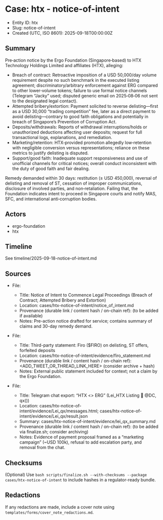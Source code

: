 # Case: htx - notice-of-intent

- Entity ID: htx
- Slug: notice-of-intent
- Created (UTC, ISO 8601): 2025-09-18T00:00:00Z

## Summary
Pre‑action notice by the Ergo Foundation (Singapore‑based) to HTX Technology Holdings Limited and affiliates (HTX), alleging:
- Breach of contract: Retroactive imposition of a USD 50,000/day volume requirement despite no such benchmark in the executed listing agreement; discriminatory/arbitrary enforcement against ERG compared to other lower‑volume tokens; failure to use formal notice channels (Telegram “Jacky” used; disputed generic email on 2025‑08‑06 not sent to the designated legal contact).
- Attempted bribery/extortion: Payment solicited to reverse delisting—first as a USD 30,000 “trading competition” fee, later as a direct payment to avoid delisting—contrary to good faith obligations and potentially in breach of Singapore’s Prevention of Corruption Act.
- Deposits/withdrawals: Reports of withdrawal interruptions/holds or unauthorized deductions affecting user deposits; request for full transactional logs, explanations, and remediation.
- Marketing/retention: HTX‑provided promotion allegedly low‑retention with negligible conversion versus representations; reliance on these metrics to justify delisting is disputed.
- Support/good faith: Inadequate support responsiveness and use of unofficial channels for critical notices; overall conduct inconsistent with the duty of good faith and fair dealing.

Remedy demanded within 30 days: restitution (≥ USD 450,000), reversal of delisting and removal of ST, cessation of improper communications, disclosure of involved parties, and non‑retaliation. Failing that, the Foundation indicates intent to proceed in Singapore courts and notify MAS, SFC, and international anti‑corruption bodies.

## Actors
- ergo-foundation
- htx

## Timeline
See timeline/2025-09-18-notice-of-intent.md

## Sources
- File:
  - Title: Notice of Intent to Commence Legal Proceedings (Breach of Contract; Attempted Bribery and Extortion)
  - Location: cases/htx-notice-of-intent/notice_of_intent.md
  - Provenance (durable link / content hash / on-chain ref): (to be added if available)
  - Notes: Pre-action notice drafted for service; contains summary of claims and 30-day remedy demand.
- File:
  - Title: Third-party statement: Firo ($FIRO) on delisting, ST offers, forfeited deposits
  - Location: cases/htx-notice-of-intent/evidence/firo_statement.md
  - Provenance (durable link / content hash / on-chain ref): <ADD_TWEET_OR_THREAD_LINK_HERE> (consider archive + hash)
  - Notes: External public statement included for context; not a claim by the Ergo Foundation.

- File:
  - Title: Telegram chat export: “HTX <> ERG” (Lei_HTX Listing 🚀 @DC, qx())
  - Location: cases/htx-notice-of-intent/evidence/Lei_qx/messages.html; cases/htx-notice-of-intent/evidence/Lei_qx/result.json
  - Summary: cases/htx-notice-of-intent/evidence/lei_qx_summary.md
  - Provenance (durable link / content hash / on-chain ref): (to be added via finalize.sh; consider archiving)
  - Notes: Evidence of payment proposal framed as a “marketing campaign” (~USD 100k), refusal to add escalation party, and removal from the chat.

## Checksums
(Optional) Use `bash scripts/finalize.sh --with-checksums --package cases/htx-notice-of-intent` to include hashes in a regulator-ready bundle.

## Redactions
If any redactions are made, include a cover note using `templates/forms/cover_note_redactions.md`.
